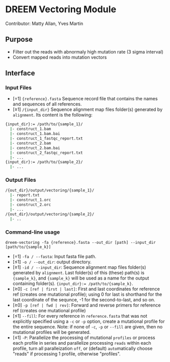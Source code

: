 # DREEM Vectoring Module
Contributor: Matty Allan, Yves Martin

## Purpose
- Filter out the reads with abnormaly high mutation rate (3 sigma interval)
- Convert mapped reads into mutation vectors


## Interface

### Input Files
- [=1] ```{reference}.fasta``` Sequence record file that contains the names and sequences of all references.
- [≥1] ```/{input_dir}``` Sequence alignment map files folder(s) generated by ```alignment```. Its content is the following:
```bash
{input_dir}:= /path/to/{sample_1}/
  |- construct_1.bam
  |- construct_1.bam.bai
  |- construct_1_fastqc_report.txt
  |- construct_2.bam
  |- construct_2.bam.bai
  |- construct_2_fastqc_report.txt
  |- ...
{input_dir}:= /path/to/{sample_2}/
  |- ...
```

### Output Files
```bash
/{out_dir}/output/vectoring/{sample_1}/
  |- report.txt
  |- construct_1.orc
  |- construct_2.orc
  |- ...
/{out_dir}/output/vectoring/{sample_2}/
  |- ..
```

### Command-line usage
```dreem-vectoring -fa {reference}.fasta --out_dir [path] --input_dir [path/to/{sample_k}]```
- [=1] ```-fa / --fasta```: Input fasta file path.
- [≤1] ```-o / --out_dir```: output directory.
- [≥1] ```-id / --input_dir```: Sequence alignment map files folder(s) generated by ```alignment```. Last folder(s) of this (these) path(s) is `{sample_k}`, and `{sample_k}` will be used as a name for the output containing folder(s). `{input_dir}:= /path/to/{sample_k}`.
- [≥0] ```-c [ref | first | last]```: First and last coordinates for reference ref (creates one mutational profile); using 0 for last is shorthand for the last coordinate of the sequnce, -1 for the second-to-last, and so on.
- [≥0] ```-p [ref | fwd | rev]```: Forward and reverse primers for reference ref (creates one mutational profile)
- [≤1] ```--fill```: For every reference in ```reference.fasta``` that was not explicitly specified using a ```-c``` or ```-p``` option, create a mutational profile for the entire sequence. Note: if none of ```-c```, ```-p``` or ```--fill``` are given, then no mutational profiles will be generated.
- [≤1] ```-P```: Parallelize the processing of mutational ```profiles``` or process each profile in series and parallelize processing ```reads``` within each profile, turn all paralleization ```off```, or (default) ```auto```matically choose "reads" if processing 1 profile, otherwise "profiles".
